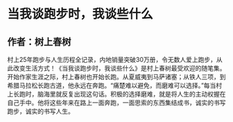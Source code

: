 # 当我谈跑步时，我谈些什么
## 作者：树上春树

村上25年跑步与人生历程全记录，内地销量突破30万册，令无数人爱上跑步，从此改变生活方式！《当我谈跑步时，我谈些什么》是村上春树最受欢迎的随笔集。开始作家生涯之际，村上春树也开始长跑。从夏威夷到马萨诸塞；从铁人三项，到希腊马拉松长跑古道，他永远在奔跑。“痛楚难以避免，而磨难可以选择。”每当村上长跑时，脑海里就反复出现这句话。积极的选择磨难，就是将人生的主动权握在自己手中。他将这些年来在路上一面奔跑，一面思索的东西集结成书，诚实的书写跑步，诚实的书写人生。